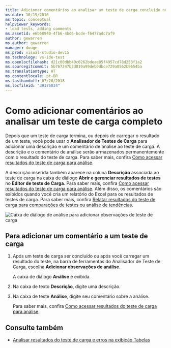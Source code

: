 ```yaml
---
title: Adicionar comentários ao analisar um teste de carga concluído no Visual Studio
ms.date: 10/19/2016
ms.topic: conceptual
helpviewer_keywords:
- load tests, adding comments
ms.assetid: e6b68940-4fb6-4bd6-bcde-f6477adc7af9
author: gewarren
ms.author: gewarren
manager: douge
ms.prod: visual-studio-dev15
ms.technology: vs-ide-test
ms.openlocfilehash: d21c00dbb40c0262bdeae85f4957cd78d253f1a2
ms.sourcegitcommit: 5b767247b3d819a99deb0dbce729a0562b9654ba
ms.translationtype: HT
ms.contentlocale: pt-BR
ms.lasthandoff: 07/20/2018
ms.locfileid: "39176034"
---
```

# <a name="how-to-add-comments-while-analyzing-a-completed-load-test"></a>Como adicionar comentários ao analisar um teste de carga completo

Depois que um teste de carga termina, ou depois de carregar o resultado de um teste, você pode usar o **Analisador de Testes de Carga** para adicionar uma descrição e um comentário de análise ao teste de carga. A descrição e o comentário de análise serão armazenados permanentemente com o resultado do teste de carga. Para saber mais, confira [Como acessar resultados do teste de carga para análise](../test/how-to-access-load-test-results-for-analysis.md).

A descrição inserida também aparece na coluna **Descrição** associada ao teste de carga na caixa de diálogo **Abrir e gerenciar resultados de testes** no **Editor de teste de Carga**. Para saber mais, confira [Como acessar resultados do teste de carga para análise](../test/how-to-access-load-test-results-for-analysis.md). Além disso, os comentários são exibidos quando você cria um relatório do Excel para os resultados de testes de carga. Para saber mais, confira [Relatar resultados do teste de carga para comparações de testes ou análise de tendências](../test/compare-load-test-results.md).

![Caixa de diálogo de análise para adicionar observações de teste de carga](../test/media/ltest_ananotes.png)

## <a name="to-add-a-comment-to-a-load-test"></a>Para adicionar um comentário a um teste de carga

1.  Após um teste de carga ser concluído ou após você carregar um resultado do teste, na barra de ferramentas do Analisador de Teste de Carga, escolha **Adicionar observações de análise**.

     A caixa de diálogo **Análise** é exibida.

2.  Na caixa de texto **Descrição**, digite uma descrição.

3.  Na caixa de teste **Análise**, digite seu comentário sobre a análise.

    Para saber mais, confira [Como acessar resultados do teste de carga para análise](../test/how-to-access-load-test-results-for-analysis.md).

## <a name="see-also"></a>Consulte também

- [Analisar resultados do teste de carga e erros na exibição Tabelas](../test/analyze-load-test-results-and-errors-in-the-tables-view.md)